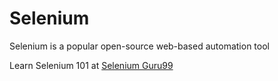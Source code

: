 # Selenium
Selenium is a popular open-source web-based automation tool

Learn Selenium 101 at [Selenium Guru99](https://www.guru99.com/selenium-tutorial.html)

